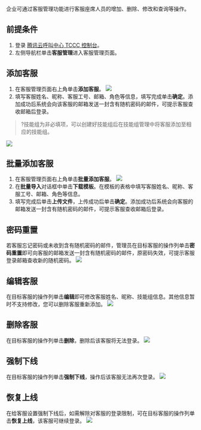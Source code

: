 企业可通过客服管理功能进行客服座席人员的增加、删除、修改和查询等操作。

## 前提条件
1. 登录 [腾讯云呼叫中心 TCCC 控制台](https://cloud.tencent.com/document/product/679/73497#logintccc)。
2. 左侧导航栏单击**客服管理**进入客服管理页面。

## 添加客服
1. 在客服管理页面右上角单击**添加客服**。
![](https://qcloudimg.tencent-cloud.cn/raw/6e972ed4c256dd5c39a1cc2973032610.png)
2. 填写客服姓名、昵称、客服工号、邮箱、角色等信息，填写完成单击**确定**。添加成功后系统会向该客服的邮箱发送一封含有随机密码的邮件，可提示客服查收邮箱后登录。
>?技能组为非必填项，可以创建好技能组后在技能组管理中将客服添加至相应的技能组。
>
![](https://qcloudimg.tencent-cloud.cn/raw/8fed73e85382170958ecfe7f63fe56e8.png)

## 批量添加客服
1. 在客服管理页面右上角单击**批量添加客服**。
![](https://qcloudimg.tencent-cloud.cn/raw/613e6f736b8d5099b455e4d3fcf278e1.png)
2. 在**批量导入**对话框中单击**下载模板**。在模板的表格中填写客服姓名、昵称、客服工号、邮箱、角色等信息。
3. 填写完成后单击**上传文件**，上传成功后单击**确定**。添加成功后系统会向客服的邮箱发送一封含有随机密码的邮件，可提示客服查收邮箱后登录。

## 密码重置
若客服忘记密码或未收到含有随机密码的邮件，管理员在目标客服的操作列单击**密码重置**即可向客服的邮箱发送一封含有随机密码的邮件，原密码失效，可提示客服登录邮箱查收新的随机密码。
![](https://qcloudimg.tencent-cloud.cn/raw/19e76289ce3ebe8e4956b231b7cf18f9.png)

## 编辑客服
在目标客服的操作列单击**编辑**即可修改客服姓名、昵称、技能组信息。其他信息暂时不支持修改，您可以删除客服重新添加。
![](https://qcloudimg.tencent-cloud.cn/raw/fc6c233296d313c406ed2ec89b809518.png)

## 删除客服
在目标客服的操作列单击**删除**，删除后该客服将无法登录。
![](https://qcloudimg.tencent-cloud.cn/raw/8c080aa26a5ef9ad65cd2987737a8381.png)

## 强制下线
在目标客服的操作列单击**强制下线**，操作后该客服无法再次登录。
![](https://qcloudimg.tencent-cloud.cn/raw/5048b8f230a34e7a0624c0da43faeb89.png)

## 恢复上线
在给客服设置强制下线后，如需解除对客服的登录限制，可在目标客服的操作列单击**恢复上线**，该客服可继续登录。
![](https://qcloudimg.tencent-cloud.cn/raw/9dae7a9c0764eb5afe997f2b087d6ffb.png)
